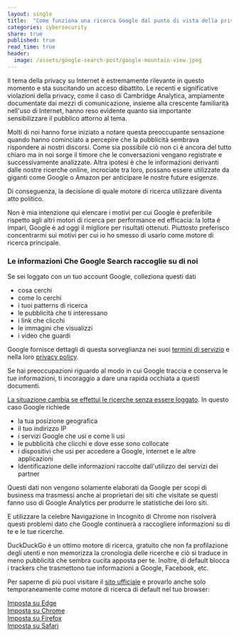 ```yaml
---
layout: single
title:  "Come funziona una ricerca Google dal punto di vista della privacy"
categories: cybersecurity
share: true
published: true
read_time: true
header:
  image: /assets/google-search-post/google-mountain-view.jpeg 
---
```


Il tema della privacy su Internet è estremamente rilevante in questo momento e sta suscitando un acceso dibattito. Le recenti e significative violazioni della privacy, come il caso di Cambridge Analytica, ampiamente documentate dai mezzi di comunicazione, insieme alla crescente familiarità nell'uso di Internet, hanno reso evidente quanto sia importante sensibilizzare il pubblico attorno al tema.

Molti di noi hanno forse iniziato a notare questa preoccupante sensazione quando hanno cominciato a percepire che la pubblicità sembrava rispondere ai nostri discorsi. Come sia possibile ciò non ci è ancora del tutto chiaro ma in noi sorge il timore che le conversazioni vengano registrate e successivamente analizzate. Altra ipotesi è che le informazioni derivanti dalle nostre ricerche online, incrociate tra loro, possano essere utilizzate da giganti come Google o Amazon per anticipare le nostre future esigenze.

Di conseguenza, la decisione di quale motore di ricerca utilizzare diventa atto politico.

Non è mia intenzione qui elencare i motivi per cui Google è preferibile rispetto agli altri motori di ricerca per performance ed efficacia: la lotta è impari, Google è ad oggi il migliore per risultati ottenuti.
Piuttosto preferisco concentrarmi sui motivi per cui io ho smesso di usarlo come motore di ricerca principale.

### Le informazioni Che Google Search raccoglie su di noi
Se sei loggato con un tuo account Google, colleziona questi dati
* cosa cerchi
* come lo cerchi
* i tuoi patterns di ricerca
* le pubblicità che ti interessano
* i link che clicchi
* le immagini che visualizzi
* i video che guardi

Google fornisce dettagli di questa sorveglianza nei suoi [termini di servizio](https://policies.google.com/terms) e nella loro [privacy policy](https://policies.google.com/privacy).

Se hai preoccupazioni riguardo al modo in cui Google traccia e conserva le tue informazioni, ti incoraggio a dare una rapida occhiata a questi documenti.

<u>La situazione cambia se effettui le ricerche senza essere loggato</u>. In questo caso Google richiede

* la tua posizione geografica
* il tuo indirizzo IP
* i servizi Google che usi e come li usi
* le pubblicità che clicchi e dove esse sono collocate
* i dispositivi che usi per accedere a Google, internet e le altre applicazioni
* Identificazione delle informazioni raccolte dall'utilizzo dei servizi dei partner
  
Questi dati non vengono solamente elaborati da Google per scopi di business ma trasmessi anche ai proprietari dei siti che visitate se questi fanno uso di Google Analytics per produrre le statistiche dei loro siti.

E utilizzare la celebre Navigazione in Incognito di Chrome non risolverà questi problemi dato che Google continuerà a raccogliere informazioni su di te e le tue ricerche.

DuckDuckGo è un ottimo motore di ricerca, gratuito che non fa profilazione degli utenti e non memorizza la cronologia delle ricerche e ciò si traduce in meno pubblicità che sembra cucita apposta per te. Inoltre, di default blocca i trackers che trasmettono tue informazioni a Google, Facebook, etc.

Per saperne di più puoi visitare il [sito ufficiale][duckduckgo] e provarlo anche solo temporaneamente come motore di ricerca di default nel tuo browser:

[Imposta su Edge][edge]<br>
[Imposta su Chrome][chrome]<br>
[Imposta su Firefox][firefox]<br>
[Imposta su Safari][safari]<br>

[duckduckgo]:[https://duckduckgo.com/spread]
[edge]: https://support.microsoft.com/it-it/microsoft-edge/modificare-il-motore-di-ricerca-predefinito-in-microsoft-edge-cccaf51c-a4df-a43e-8036-d4d2c527a791
[chrome]: https://support.google.com/chrome/answer/95426?hl=it&co=GENIE.Platform%3DDesktop#zippy=
[firefox]: https://support.mozilla.org/it/kb/modificare-impostazioni-predefinite-ricerca-firefox
[safari]: https://support.apple.com/it-ch/guide/safari/sfria1042d31/mac
